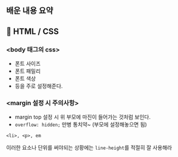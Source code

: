 ## 배운 내용 요약

## 📑 HTML / CSS

### <body 태그의 css>

- 폰트 사이즈
- 폰트 패밀리
- 폰트 색상
- 등을 주로 설정해준다.


### <margin 설정 시 주의사항>

- margin top 설정 시 위 부모에 마진이 들어가는 것처럼 보인다.
- `overflow: hidden;` 만병 통치약~ (부모에 설정해놓으면 됨)

`<li>, <p>, em`

이러한 요소나 단위를 써야되는 상황에는 `line-height`를 적절히 잘 사용해라

